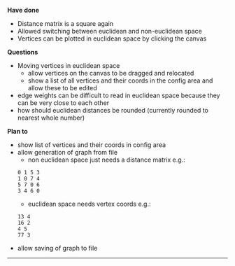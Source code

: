 **Have done**

- Distance matrix is a square again
- Allowed switching between euclidean and non-euclidean space
- Vertices can be plotted in euclidean space by clicking the canvas

**Questions**

- Moving vertices in euclidean space
  - allow vertices on the canvas to be dragged and relocated
  - show a list of all vertices and their coords in the config area and allow these to be edited
- edge weights can be difficult to read in euclidean space because they can be very close to each other
- how should euclidean distances be rounded (currently rounded to nearest whole number)

**Plan to**

- show list of vertices and their coords in config area
- allow generation of graph from file
  - non euclidean space just needs a distance matrix e.g.:
  ```
  0 1 5 3
  1 0 7 4
  5 7 0 6
  3 4 6 0
  ```
  - euclidean space needs vertex coords e.g.:
  ```
  13 4
  16 2
  4 5
  77 3
  ```
- allow saving of graph to file
---
